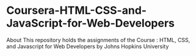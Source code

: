 # Coursera-HTML-CSS-and-JavaScript-for-Web-Developers
About This repository holds the assignments of the Course : HTML, CSS, and Javascript for Web Developers by Johns Hopkins University
